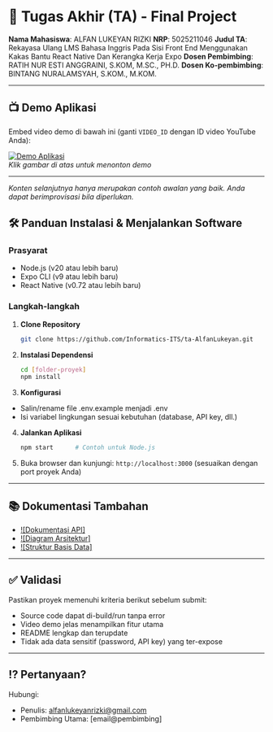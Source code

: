 # 🏁 Tugas Akhir (TA) - Final Project

**Nama Mahasiswa**: ALFAN LUKEYAN RIZKI
**NRP**: 5025211046
**Judul TA**: Rekayasa Ulang LMS Bahasa Inggris Pada Sisi Front End Menggunakan Kakas Bantu React Native Dan Kerangka Kerja Expo
**Dosen Pembimbing**: RATIH NUR ESTI ANGGRAINI, S.KOM, M.SC., PH.D.
**Dosen Ko-pembimbing**: BINTANG NURALAMSYAH, S.KOM., M.KOM.

---

## 📺 Demo Aplikasi  
Embed video demo di bawah ini (ganti `VIDEO_ID` dengan ID video YouTube Anda):  

[![Demo Aplikasi](https://i.ytimg.com/vi/zIfRMTxRaIs/maxresdefault.jpg)](https://www.youtube.com/watch?v=VIDEO_ID)  
*Klik gambar di atas untuk menonton demo*

---

*Konten selanjutnya hanya merupakan contoh awalan yang baik. Anda dapat berimprovisasi bila diperlukan.*

## 🛠 Panduan Instalasi & Menjalankan Software  

### Prasyarat  
- Node.js (v20 atau lebih baru)
- Expo CLI (v9 atau lebih baru)
- React Native (v0.72 atau lebih baru)


### Langkah-langkah  
1. **Clone Repository**  
   ```bash
   git clone https://github.com/Informatics-ITS/ta-AlfanLukeyan.git
   ```
2. **Instalasi Dependensi**
   ```bash
   cd [folder-proyek]
   npm install
   ```
3. **Konfigurasi**
- Salin/rename file .env.example menjadi .env
- Isi variabel lingkungan sesuai kebutuhan (database, API key, dll.)
4. **Jalankan Aplikasi**
   ```bash
   npm start      # Contoh untuk Node.js
   ```
5. Buka browser dan kunjungi: `http://localhost:3000` (sesuaikan dengan port proyek Anda)

---

## 📚 Dokumentasi Tambahan

- [![Dokumentasi API]](docs/api.md)
- [![Diagram Arsitektur]](docs/architecture.png)
- [![Struktur Basis Data]](docs/database_schema.sql)

---

## ✅ Validasi

Pastikan proyek memenuhi kriteria berikut sebelum submit:
- Source code dapat di-build/run tanpa error
- Video demo jelas menampilkan fitur utama
- README lengkap dan terupdate
- Tidak ada data sensitif (password, API key) yang ter-expose

---

## ⁉️ Pertanyaan?

Hubungi:
- Penulis: alfanlukeyanrizki@gmail.com
- Pembimbing Utama: [email@pembimbing]
